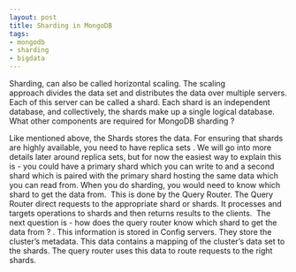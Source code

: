 ```yaml
--- 
layout: post
title: Sharding in MongoDB
tags: 
- mongodb
- sharding
- bigdata
---
```

Sharding, can also be called horizontal scaling. The scaling approach divides the data set and distributes the data over multiple servers. Each of this server can be called a shard. Each shard is an independent database, and collectively, the shards make up a single logical database. 
What other components are required for MongoDB sharding ?




Like mentioned above, the Shards stores the data. For ensuring that shards are highly available, you need to have replica sets . We will go into more details later around replica sets, but for now the easiest way to explain this is - you could have a primary shard which you can write to and a second shard which is paired with the primary shard hosting the same data which you can read from.
When you do sharding, you would need to know which shard to get the data from.  This is done by the Query Router. The Query Router direct requests to the appropriate shard or shards. It processes and targets operations to shards and then returns results to the clients. 
The next question is - how does the query router know which shard to get the data from ? . This information is stored in Config servers. They store the cluster’s metadata. This data contains a mapping of the cluster’s data set to the shards. The query router uses this data to route requests to the right shards.
